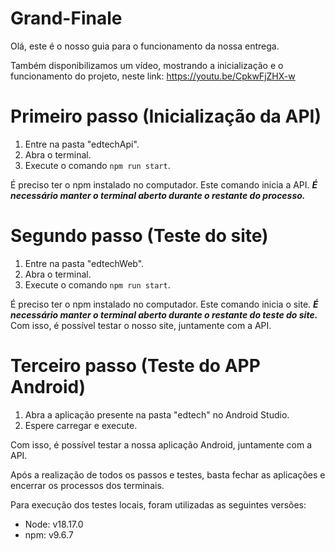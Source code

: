 # Grand-Finale

Olá, este é o nosso guia para o funcionamento da nossa entrega.

Também disponibilizamos um vídeo, mostrando a inicialização e o funcionamento do projeto, neste link:
https://youtu.be/CpkwFjZHX-w


# Primeiro passo (Inicialização da API)

1. Entre na pasta "edtechApi".
2. Abra o terminal.
3. Execute o comando `npm run start`.

É preciso ter o npm instalado no computador. Este comando inicia a API.
***É necessário manter o terminal aberto durante o restante do processo.***


# Segundo passo (Teste do site)

1. Entre na pasta "edtechWeb".
2. Abra o terminal.
3. Execute o comando `npm run start`.

É preciso ter o npm instalado no computador. Este comando inicia o site.
***É necessário manter o terminal aberto durante o restante do teste do site.***
Com isso, é possível testar o nosso site, juntamente com a API.


# Terceiro passo (Teste do APP Android)

1. Abra a aplicação presente na pasta "edtech" no Android Studio.
2. Espere carregar e execute.

Com isso, é possível testar a nossa aplicação Android, juntamente com a API.


Após a realização de todos os passos e testes, basta fechar as aplicações e encerrar os processos dos terminais.

Para execução dos testes locais, foram utilizadas as seguintes versões:
- Node: v18.17.0
- npm: v9.6.7

